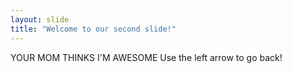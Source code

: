 ```yaml
---
layout: slide
title: "Welcome to our second slide!"
---
```

YOUR MOM THINKS I'M AWESOME
Use the left arrow to go back!
